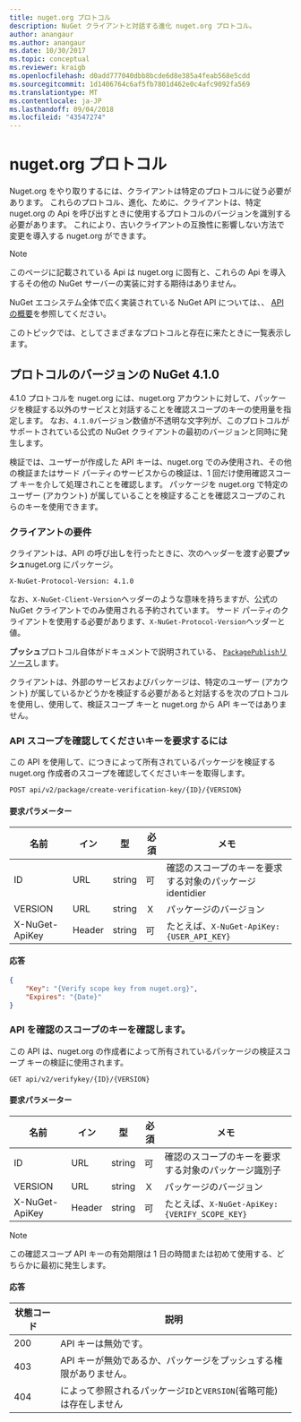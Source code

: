 ```yaml
---
title: nuget.org プロトコル
description: NuGet クライアントと対話する進化 nuget.org プロトコル。
author: anangaur
ms.author: anangaur
ms.date: 10/30/2017
ms.topic: conceptual
ms.reviewer: kraigb
ms.openlocfilehash: d0add777040dbb8bcde6d8e385a4feab568e5cdd
ms.sourcegitcommit: 1d1406764c6af5fb7801d462e0c4afc9092fa569
ms.translationtype: MT
ms.contentlocale: ja-JP
ms.lasthandoff: 09/04/2018
ms.locfileid: "43547274"
---
```

# <a name="nugetorg-protocols"></a>nuget.org プロトコル

Nuget.org をやり取りするには、クライアントは特定のプロトコルに従う必要があります。 これらのプロトコル、進化、ために、クライアントは、特定 nuget.org の Api を呼び出すときに使用するプロトコルのバージョンを識別する必要があります。 これにより、古いクライアントの互換性に影響しない方法で変更を導入する nuget.org ができます。

> [!Note]
> このページに記載されている Api は nuget.org に固有と、これらの Api を導入するその他の NuGet サーバーの実装に対する期待はありません。 

NuGet エコシステム全体で広く実装されている NuGet API については、、 [API の概要](overview.md)を参照してください。

このトピックでは、としてさまざまなプロトコルと存在に来たときに一覧表示します。

## <a name="nuget-protocol-version-410"></a>プロトコルのバージョンの NuGet 4.1.0

4.1.0 プロトコルを nuget.org には、nuget.org アカウントに対して、パッケージを検証する以外のサービスと対話することを確認スコープのキーの使用量を指定します。 なお、`4.1.0`バージョン数値が不透明な文字列が、このプロトコルがサポートされている公式の NuGet クライアントの最初のバージョンと同時に発生します。

検証では、ユーザーが作成した API キーは、nuget.org でのみ使用され、その他の検証またはサード パーティのサービスからの検証は、1 回だけ使用確認スコープ キーを介して処理されことを確認します。 パッケージを nuget.org で特定のユーザー (アカウント) が属していることを検証することを確認スコープのこれらのキーを使用できます。

### <a name="client-requirement"></a>クライアントの要件

クライアントは、API の呼び出しを行ったときに、次のヘッダーを渡す必要**プッシュ**nuget.org にパッケージ。

    X-NuGet-Protocol-Version: 4.1.0

なお、`X-NuGet-Client-Version`ヘッダーのような意味を持ちますが、公式の NuGet クライアントでのみ使用される予約されています。 サード パーティのクライアントを使用する必要があります、`X-NuGet-Protocol-Version`ヘッダーと値。

**プッシュ**プロトコル自体がドキュメントで説明されている、 [ `PackagePublish`リソース](package-publish-resource.md)します。

クライアントは、外部のサービスおよびパッケージは、特定のユーザー (アカウント) が属しているかどうかを検証する必要があると対話するを次のプロトコルを使用し、使用して、検証スコープ キーと nuget.org から API キーではありません。

### <a name="api-to-request-a-verify-scope-key"></a>API スコープを確認してくださいキーを要求するには

この API を使用して、につきによって所有されているパッケージを検証する nuget.org 作成者のスコープを確認してくださいキーを取得します。

    POST api/v2/package/create-verification-key/{ID}/{VERSION}

#### <a name="request-parameters"></a>要求パラメーター

名前           | イン     | 型   | 必須 | メモ
-------------- | ------ | ------ | -------- | -----
ID             | URL    | string | 可      | 確認のスコープのキーを要求する対象のパッケージ identidier
VERSION        | URL    | string | Ｘ       | パッケージのバージョン
X-NuGet-ApiKey | Header | string | 可      | たとえば、`X-NuGet-ApiKey: {USER_API_KEY}`

#### <a name="response"></a>応答

```json
{
    "Key": "{Verify scope key from nuget.org}",
    "Expires": "{Date}"
}
```

### <a name="api-to-verify-the-verify-scope-key"></a>API を確認のスコープのキーを確認します。

この API は、nuget.org の作成者によって所有されているパッケージの検証スコープ キーの検証に使用されます。

    GET api/v2/verifykey/{ID}/{VERSION}

#### <a name="request-parameters"></a>要求パラメーター

名前           | イン     | 型   | 必須 | メモ
-------------  | ------ | ------ | -------- | -----
ID             | URL    | string | 可      | 確認のスコープのキーを要求する対象のパッケージ識別子
VERSION        | URL    | string | Ｘ       | パッケージのバージョン
X-NuGet-ApiKey | Header | string | 可      | たとえば、`X-NuGet-ApiKey: {VERIFY_SCOPE_KEY}`

> [!Note]
> この確認スコープ API キーの有効期限は 1 日の時間または初めて使用する、どちらかに最初に発生します。

#### <a name="response"></a>応答

状態コード | 説明
----------- | -------
200         | API キーは無効です。
403         | API キーが無効であるか、パッケージをプッシュする権限がありません。
404         | によって参照されるパッケージ`ID`と`VERSION`(省略可能) は存在しません
